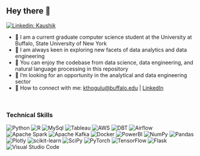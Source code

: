<!-- ![banner](https://user-images.githubusercontent.com/29784113/161899740-b98b5792-3270-4869-9dd5-8e968ecf3fe4.png) -->
<!-- <br> -->
## Hey there 👋 
[![Linkedin: Kaushik](https://img.shields.io/badge/-Kaushik%20Kumar-blue?style=flat-square&logo=Linkedin&logoColor=white&link=https://www.linkedin.com/in/kaushikkumartrs/)](https://www.linkedin.com/in/kaushikkumartrs/)

- 🔭 I am a current graduate computer science student at the University at Buffalo, State University of New York
- 🌱 I am always keen in exploring new facets of data analytics and data engineering
- 👯 You can enjoy the codebase from data science, data engineering, and natural language processing in this repository
- 🤔 I’m looking for an opportunity in the analytical and data engineering sector
- 🤝 How to connect with me: kthogulu@buffalo.edu | [LinkedIn](https://linkedin.com/in/kaushikkumartrs)

<br>

### Technical Skills

![Python](https://img.shields.io/badge/python-3670A0?style=for-the-badge&logo=python&logoColor=ffdd54)
![R](https://img.shields.io/badge/R-FFFFFF.svg?style=for-the-badge&logo=R&logoColor=blue)
![MySql](https://img.shields.io/badge/MySQL-005C84?style=for-the-badge&logo=mysql&logoColor=white)
![Tableau](https://img.shields.io/badge/Tableau-E97627?style=for-the-badge&logo=Tableau&logoColor=white)
![AWS](https://img.shields.io/badge/AWS-323330.svg?style=for-the-badge&logo=Amazon-AWS&logoColor=orange)
![DBT](https://img.shields.io/badge/DBT-%233F4F75.svg?style=for-the-badge&logo=dbt&logoColor=orange)
![Airflow](https://img.shields.io/badge/Airflow-3670A0.svg?style=for-the-badge&logo=Apache-Airflow&logoColor=white)
![Apache Spark](https://img.shields.io/badge/Spark-FFFFFF.svg?style=for-the-badge&logo=Apache-Spark&logoColor=orange)
![Apache Kafka](https://img.shields.io/badge/Kafka-005C84.svg?style=for-the-badge&logo=Apache-Kafka&logoColor=black)
![Docker](https://img.shields.io/badge/Docker-323330.svg?style=for-the-badge&logo=docker&logoColor=blue)
![PowerBI](https://img.shields.io/badge/PowerBI-F2C811?style=for-the-badge&logo=Power%20BI&logoColor=white)
![NumPy](https://img.shields.io/badge/numpy-%23013243.svg?style=for-the-badge&logo=numpy&logoColor=white)
![Pandas](https://img.shields.io/badge/pandas-%23150458.svg?style=for-the-badge&logo=pandas&logoColor=white)
![Plotly](https://img.shields.io/badge/Plotly-%233F4F75.svg?style=for-the-badge&logo=plotly&logoColor=white)
![scikit-learn](https://img.shields.io/badge/scikit--learn-%23F7931E.svg?style=for-the-badge&logo=scikit-learn&logoColor=white)
![SciPy](https://img.shields.io/badge/SciPy-%230C55A5.svg?style=for-the-badge&logo=scipy&logoColor=%white)
![PyTorch](https://img.shields.io/badge/PyTorch-%23EE4C2C.svg?style=for-the-badge&logo=PyTorch&logoColor=white)
![TensorFlow](https://img.shields.io/badge/TensorFlow-%23FF6F00.svg?style=for-the-badge&logo=TensorFlow&logoColor=white)
![Flask](https://img.shields.io/badge/Flask-FFFFFF.svg?style=for-the-badge&logo=Flask&logoColor=black)
![Visual Studio Code](https://img.shields.io/badge/Visual%20Studio%20Code-0078d7.svg?style=for-the-badge&logo=visual-studio-code&logoColor=white)


